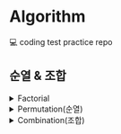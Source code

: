 # Algorithm
:computer: coding test practice repo

## 순열 & 조합


<details>
<summary>Factorial</summary>

```
func factorial(_ n: Int) -> Int {
    var n = n
    var result = 1
    while n > 1 {
        result *= n
        n -= 1
    }
    return result
}
```
</details>

<details>
<summary>Permutation(순열)</summary>

```
func permutation<T>(_ elements: [T], _ k: Int) -> [[T]] {
    var result = [[T]]()
    var visited = [Bool](repeating: false, count: elements.count)
    
    func permut(_ now: [T]) {
        if now.count == k {
            result.append(now)
            return
        }
        
        for i in 0..<elements.count {
            if visited[i] == true { continue }
            visited[i] = true
            permut(now + [elements[i]])
            visited[i] = false
        }
    }
    permut([])
    return result
}
```
</details>


<details>
<summary>Combination(조합)</summary>

```
func combination<T>(_ elements: [T], _ k: Int) -> [[T]] {
    var result = [[T]]()
    
    func combi(_ index: Int, _ now: [T]) {
        if now.count == k {
            result.append(now)
            return
        }
        for i in index..<elements.count {
            combi(i + 1, now + [elements[i]])
        }
    }
    combi(0, [])
    return result
}
```
</details>
